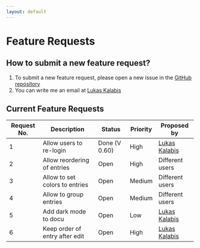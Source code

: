 ```yaml
---
layout: default
---
```


# Feature Requests

## How to submit a new feature request?

1. To submit a new feature request, please open a new issue in the [GitHub repository](https://github.com/lkalabis/SF-Switcher/issues/new/choose)
2. You can write me an email at [Lukas Kalabis](mailto:developer.kalabis.lukas@gmail.com)

## Current Feature Requests

| Request No. | Description                    | Status        | Priority | Proposed by                                        |
| ----------- | ------------------------------ | -----------   | -------- | -------------------------------------------------- |
| 1           | Allow users to re-login        | Done (V 0.60) | High     | [Lukas Kalabis](developer.kalabis.lukas@gmail.com) |
| 2           | Allow reordering of entries    | Open          | High     | Different users                                    |
| 3           | Allow to set colors to entries | Open          | Medium   | Different users                                    |
| 4           | Allow to group entries         | Open          | Medium   | Different users                                    |
| 5           | Add dark mode to docu          | Open          | Low      | [Lukas Kalabis](developer.kalabis.lukas@gmail.com) |
| 6           | Keep order of entry after edit | Open          | High     | [Lukas Kalabis](developer.kalabis.lukas@gmail.com) |

